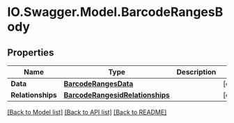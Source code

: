 # IO.Swagger.Model.BarcodeRangesBody
## Properties

Name | Type | Description | Notes
------------ | ------------- | ------------- | -------------
**Data** | [**BarcodeRangesData**](BarcodeRangesData.md) |  | [optional] 
**Relationships** | [**BarcodeRangesidRelationships**](BarcodeRangesidRelationships.md) |  | [optional] 

[[Back to Model list]](../README.md#documentation-for-models) [[Back to API list]](../README.md#documentation-for-api-endpoints) [[Back to README]](../README.md)

